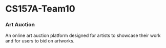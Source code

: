 # CS157A-Team10

### Art Auction
An online art auction platform designed for artists to showcase their work and for users to bid on artworks.
